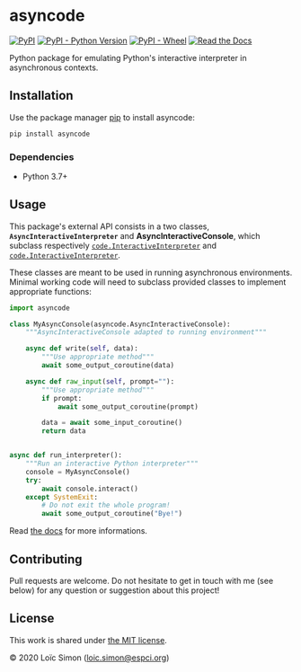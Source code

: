 # asyncode
[![PyPI](https://img.shields.io/pypi/v/asyncode)](https://pypi.org/project/asyncode)
[![PyPI - Python Version](https://img.shields.io/pypi/pyversions/asyncode)](https://pypi.org/project/asyncode)
[![PyPI - Wheel](https://img.shields.io/pypi/wheel/asyncode)](https://pypi.org/project/asyncode)
[![Read the Docs](https://img.shields.io/readthedocs/asyncode)](https://asyncode.readthedocs.io)

Python package for emulating Python's interactive interpreter in asynchronous contexts.


## Installation

Use the package manager [pip](https://pypi.org/project/pip) to install asyncode:
```bash
pip install asyncode
```

### Dependencies

* Python 3.7+



## Usage

This package's external API consists in a two classes, **`AsyncInteractiveInterpreter`** and **AsyncInteractiveConsole**, which subclass respectively [`code.InteractiveInterpreter`](https://docs.python.org/3/library/code.html#interactive-interpreter-objects) and [`code.InteractiveInterpreter`](https://docs.python.org/3/library/code.html#interactive-console-objects).

These classes are meant to be used in running asynchronous environments. Minimal working code will need to subclass provided classes to implement appropriate functions:

```py
import asyncode

class MyAsyncConsole(asyncode.AsyncInteractiveConsole):
    """AsyncInteractiveConsole adapted to running environment"""

    async def write(self, data):
        """Use appropriate method"""
        await some_output_coroutine(data)

    async def raw_input(self, prompt=""):
        """Use appropriate method"""
        if prompt:
            await some_output_coroutine(prompt)

        data = await some_input_coroutine()
        return data


async def run_interpreter():
    """Run an interactive Python interpreter"""
    console = MyAsyncConsole()
    try:
        await console.interact()
    except SystemExit:
        # Do not exit the whole program!
        await some_output_coroutine("Bye!")
```

Read [the docs](https://asyncode.readthedocs.io) for more informations.



## Contributing

Pull requests are welcome. Do not hesitate to get in touch with me (see below) for any question or suggestion about this project!



## License
This work is shared under [the MIT license](LICENSE).

© 2020 Loïc Simon ([loic.simon@espci.org](mailto:loic.simon@espci.org))
